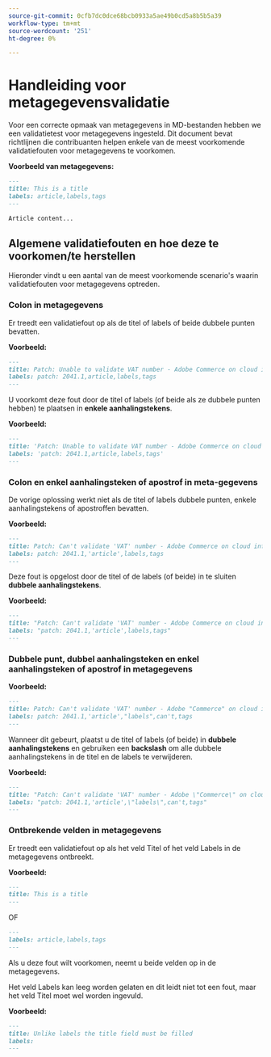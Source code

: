 ```yaml
---
source-git-commit: 0cfb7dc0dce68bcb0933a5ae49b0cd5a8b5b5a39
workflow-type: tm+mt
source-wordcount: '251'
ht-degree: 0%

---
```

# Handleiding voor metagegevensvalidatie

Voor een correcte opmaak van metagegevens in MD-bestanden hebben we een validatietest voor metagegevens ingesteld. Dit document bevat richtlijnen die contribuanten helpen enkele van de meest voorkomende validatiefouten voor metagegevens te voorkomen.

**Voorbeeld van metagegevens:**

```markdown
---
title: This is a title
labels: article,labels,tags
---

Article content...
```

## Algemene validatiefouten en hoe deze te voorkomen/te herstellen

Hieronder vindt u een aantal van de meest voorkomende scenario&#39;s waarin validatiefouten voor metagegevens optreden.

### Colon in metagegevens

Er treedt een validatiefout op als de titel of labels of beide dubbele punten bevatten.

**Voorbeeld:**

```markdown
---
title: Patch: Unable to validate VAT number - Adobe Commerce on cloud infrastructure
labels: patch: 2041.1,article,labels,tags
---
```

U voorkomt deze fout door de titel of labels (of beide als ze dubbele punten hebben) te plaatsen in **enkele aanhalingstekens**.

**Voorbeeld:**

```markdown
---
title: 'Patch: Unable to validate VAT number - Adobe Commerce on cloud infrastructure'
labels: 'patch: 2041.1,article,labels,tags'
---
```

### Colon en enkel aanhalingsteken of apostrof in meta-gegevens

De vorige oplossing werkt niet als de titel of labels dubbele punten, enkele aanhalingstekens of apostroffen bevatten.

**Voorbeeld:**

```markdown
---
title: Patch: Can't validate 'VAT' number - Adobe Commerce on cloud infrastructure
labels: patch: 2041.1,'article',labels,tags
---
```

Deze fout is opgelost door de titel of de labels (of beide) in te sluiten **dubbele aanhalingstekens**.

**Voorbeeld:**

```markdown
---
title: "Patch: Can't validate 'VAT' number - Adobe Commerce on cloud infrastructure"
labels: "patch: 2041.1,'article',labels,tags"
---
```

### Dubbele punt, dubbel aanhalingsteken en enkel aanhalingsteken of apostrof in metagegevens

**Voorbeeld:**

```markdown
---
title: Patch: Can't validate 'VAT' number - Adobe "Commerce" on cloud infrastructure
labels: patch: 2041.1,'article',"labels",can't,tags
---
```

Wanneer dit gebeurt, plaatst u de titel of labels (of beide) in **dubbele aanhalingstekens** en gebruiken een **backslash** om alle dubbele aanhalingstekens in de titel en de labels te verwijderen.

**Voorbeeld:**

```markdown
---
title: "Patch: Can't validate 'VAT' number - Adobe \"Commerce\" on cloud infrastructure"
labels: "patch: 2041.1,'article',\"labels\",can't,tags"
---
```

### Ontbrekende velden in metagegevens

Er treedt een validatiefout op als het veld Titel of het veld Labels in de metagegevens ontbreekt.

**Voorbeeld:**

```markdown
---
title: This is a title
---
```

OF

```markdown
---
labels: article,labels,tags
---
```

Als u deze fout wilt voorkomen, neemt u beide velden op in de metagegevens.

Het veld Labels kan leeg worden gelaten en dit leidt niet tot een fout, maar het veld Titel moet wel worden ingevuld.

**Voorbeeld:**

```markdown
---
title: Unlike labels the title field must be filled
labels:
---
```
